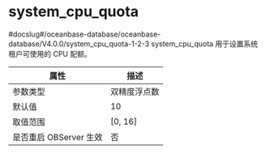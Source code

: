 system_cpu_quota 
=====================================
#docslug#/oceanbase-database/oceanbase-database/V4.0.0/system_cpu_quota-1-2-3
system_cpu_quota 用于设置系统租户可使用的 CPU 配额。


|      **属性**      |  **描述**   |
|------------------|-----------|
| 参数类型             | 双精度浮点数    |
| 默认值              | 10        |
| 取值范围             | \[0, 16\] |
| 是否重启 OBServer 生效 | 否         |



